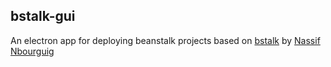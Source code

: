 ## bstalk-gui

An electron app for deploying beanstalk projects based on [bstalk](https://github.com/nikaia/bstalk) by [Nassif Nbourguig](https://github.com/nbourguig)

